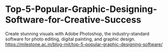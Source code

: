 # Top-5-Popular-Graphic-Designing-Software-for-Creative-Success
Create stunning visuals with Adobe Photoshop, the industry-standard software for photo editing, digital painting, and graphic design.
https://milestone.ac.in/blog-mit/top-5-popular-graphic-designing-software/
